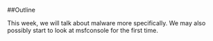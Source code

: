 ##Outline

This week, we will talk about malware more specifically. We may also possibly start to look at msfconsole for the first time.
